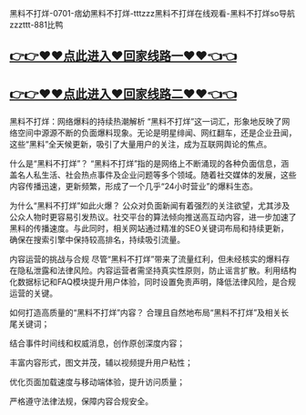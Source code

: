 黑料不打烊-0701-痞幼黑料不打烊-tttzzz黑料不打烊在线观看-黑料不打烊so导航zzzttt-881比鸭

## [👉👉♥♥点此进入♥回家线路一♥♥👈👈](https://unpkg.com/182-3run/index.html)
## [👉👉♥♥点此进入♥回家线路二♥♥👈👈](https://unpkg.com/182-9run/index.html)


黑料不打烊：网络爆料的持续热潮解析
“黑料不打烊”这一词汇，形象地反映了网络空间中源源不断的负面爆料现象。无论是明星绯闻、网红翻车，还是企业丑闻，这些“黑料”全天候更新，吸引了大量用户的关注，成为互联网舆论的焦点。

什么是“黑料不打烊”？
“黑料不打烊”指的是网络上不断涌现的各种负面信息，涵盖名人私生活、社会热点事件及企业问题等多个领域。随着社交媒体的发展，这些内容传播迅速，更新频繁，形成了一个几乎“24小时营业”的爆料生态。

为什么“黑料不打烊”如此火爆？
公众对负面新闻有着强烈的关注欲望，尤其涉及公众人物时更容易引发热议。社交平台的算法倾向推送高互动内容，进一步加速了黑料的传播速度。与此同时，相关网站通过精准的SEO关键词布局和持续更新，确保在搜索引擎中保持较高排名，持续吸引流量。

内容运营的挑战与合规
尽管“黑料不打烊”带来了流量红利，但未经核实的爆料存在隐私泄露和法律风险。内容运营者需坚持真实性原则，防止谣言扩散。利用结构化数据标记和FAQ模块提升用户体验，同时设置免责声明，降低法律风险，是合规运营的关键。

如何打造高质量的“黑料不打烊”内容？
合理且自然地布局“黑料不打烊”及相关长尾关键词；

结合事件时间线和权威消息，创作原创深度内容；

丰富内容形式，图文并茂，辅以视频提升用户粘性；

优化页面加载速度与移动端体验，提升访问质量；

严格遵守法律法规，保障内容合规安全。
